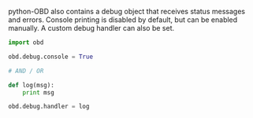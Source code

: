 python-OBD also contains a debug object that receives status messages and errors. Console printing is disabled by default, but can be enabled manually. A custom debug handler can also be set.

```python
import obd

obd.debug.console = True

# AND / OR

def log(msg):
	print msg

obd.debug.handler = log
```
